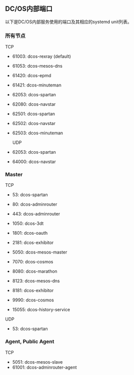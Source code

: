 ## DC\/OS内部端口

以下是DC\/OS内部服务使用的端口及其相应的systemd unit列表。

### 所有节点

TCP

* 61003: dcos-rexray \(default\)

* 61053: dcos-mesos-dns

* 61420: dcos-epmd

* 61421: dcos-minuteman

* 62053: dcos-spartan

* 62080: dcos-navstar

* 62501: dcos-spartan

* 62502: dcos-navstar

* 62503: dcos-minuteman

  UDP

* 62053: dcos-spartan

* 64000: dcos-navstar


### Master

TCP

* 53: dcos-spartan

* 80: dcos-adminrouter

* 443: dcos-adminrouter

* 1050: dcos-3dt

* 1801: dcos-oauth

* 2181: dcos-exhibitor

* 5050: dcos-mesos-master

* 7070: dcos-cosmos

* 8080: dcos-marathon

* 8123: dcos-mesos-dns

* 8181: dcos-exhibitor

* 9990: dcos-cosmos

* 15055: dcos-history-service


UDP

* 53: dcos-spartan

### Agent, Public Agent

TCP

* 5051: dcos-mesos-slave
* 61001: dcos-adminrouter-agent


